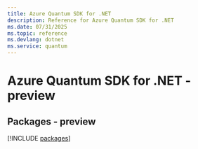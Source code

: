 ```yaml
---
title: Azure Quantum SDK for .NET
description: Reference for Azure Quantum SDK for .NET
ms.date: 07/31/2025
ms.topic: reference
ms.devlang: dotnet
ms.service: quantum
---
```

# Azure Quantum SDK for .NET - preview
## Packages - preview
[!INCLUDE [packages](quantum-index.md)]